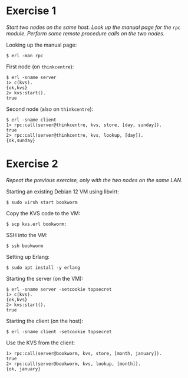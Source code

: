 # Exercise 1

_Start two nodes on the same host. Look up the manual page for the `rpc` module.
Perform some remote procedure calls on the two nodes._

Looking up the manual page:

    $ erl -man rpc

First node (on `thinkcentre`):

    $ erl -sname server
    1> c(kvs).
    {ok,kvs}
    2> kvs:start().
    true

Second node (also on `thinkcentre`):

    $ erl -sname client
    1> rpc:call(server@thinkcentre, kvs, store, [day, sunday]).
    true
    2> rpc:call(server@thinkcentre, kvs, lookup, [day]).
    {ok,sunday}

# Exercise 2

_Repeat the previous exercise, only with the two nodes on the same LAN._

Starting an existing Debian 12 VM using libvirt:

    $ sudo virsh start bookworm

Copy the KVS code to the VM:

    $ scp kvs.erl bookworm:

SSH into the VM:

    $ ssh bookworm

Setting up Erlang:

    $ sudo apt install -y erlang

Starting the server (on the VM):

    $ erl -sname server -setcookie topsecret
    1> c(kvs).
    {ok,kvs}
    2> kvs:start().
    true

Starting the client (on the host):

    $ erl -sname client -setcookie topsecret

Use the KVS from the client:

    1> rpc:call(server@bookworm, kvs, store, [month, january]).
    true
    2> rpc:call(server@bookworm, kvs, lookup, [month]).
    {ok, january}
